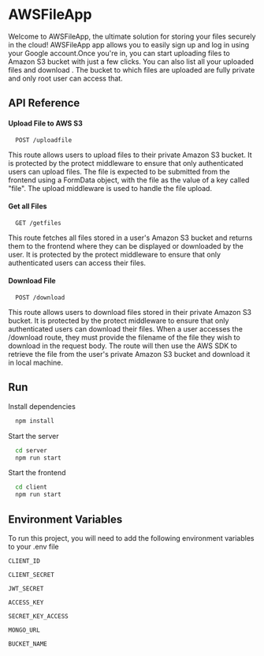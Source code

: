 
# AWSFileApp

Welcome to AWSFileApp, the ultimate solution for storing your files securely in the cloud! AWSFileApp app allows you to easily sign up and log in using your Google account.Once you're in, you can start uploading files to Amazon S3 bucket with just a few clicks. You can also list all your uploaded files and download . The bucket to which files are uploaded are fully private and only root user can access that.


## API Reference

#### Upload File to AWS S3

```text
  POST /uploadfile
```
  This route allows users to upload files to their private Amazon S3 bucket. 
  It is protected by the protect middleware to ensure that only authenticated users can upload files.
  The file is expected to be submitted from the frontend using a FormData object, with the file as the value of a key called "file".
  The upload middleware is used to handle the file upload.



#### Get all Files

```text
  GET /getfiles
```
  This route fetches all files stored in a user's Amazon S3 bucket and returns them to the frontend where they can be displayed or downloaded by the user.
  It is protected by the protect middleware to ensure that only authenticated users can access their files.


#### Download File 

```text
  POST /download
```
  This route allows users to download files stored in their private Amazon S3 bucket.
  It is protected by the protect middleware to ensure that only authenticated users can download their files.
  When a user accesses the /download route, they must provide the filename of the file they wish to download in the request body.
  The route will then use the AWS SDK to retrieve the file from the user's private Amazon S3 bucket and download it in local machine.






## Run 

Install dependencies

```bash
  npm install
```

Start the server

```bash
  cd server
  npm run start
```
Start the frontend

```bash
  cd client
  npm run start
```


## Environment Variables

To run this project, you will need to add the following environment variables to your .env file

`CLIENT_ID`

`CLIENT_SECRET`

`JWT_SECRET`

`ACCESS_KEY`

`SECRET_KEY_ACCESS`

`MONGO_URL`

`BUCKET_NAME`




